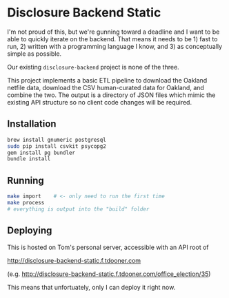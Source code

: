 # Disclosure Backend Static

I'm not proud of this, but we're gunning toward a deadline and I want to be
able to quickly iterate on the backend. That means it needs to be 1) fast to
run, 2) written with a programming language I know, and 3) as conceptually
simple as possible.

Our existing `disclosure-backend` project is none of the three.

This project implements a basic ETL pipeline to download the Oakland netfile
data, download the CSV human-curated data for Oakland, and combine the two. The
output is a directory of JSON files which mimic the existing API structure so
no client code changes will be required.

## Installation

```bash
brew install gnumeric postgresql
sudo pip install csvkit psycopg2
gem install pg bundler
bundle install
```

## Running

```bash
make import    # <- only need to run the first time
make process
# everything is output into the "build" folder
```

## Deploying
This is hosted on Tom's personal server, accessible with an API root of

http://disclosure-backend-static.f.tdooner.com

(e.g. http://disclosure-backend-static.f.tdooner.com/office_election/35)

This means that unfortuately, only I can deploy it right now.
